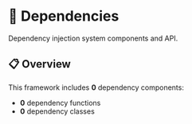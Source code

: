 # 🔌 Dependencies

Dependency injection system components and API.

## 📋 Overview

This framework includes **0** dependency components:

- **0** dependency functions
- **0** dependency classes
